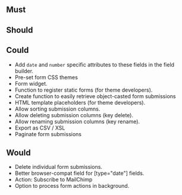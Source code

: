 ## Must

## Should

## Could
- Add `date` and `number` specific attributes to these fields in the field builder.
- Pre-set form CSS themes
- Form widget.
- Function to register static forms (for theme developers).
- Create function to easily retrieve object-casted form submissions
- HTML template placeholders (for theme developers).
- Allow sorting submission columns.
- Allow deleting submission columns (key delete).
- Allow renaming submission columns (key rename).
- Export as CSV / XSL
- Paginate form submissions

## Would
- Delete individual form submissions.
- Better browser-compat field for [type="date"] fields.
- Action: Subscribe to MailChimp
- Option to process form actions in background.
